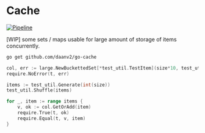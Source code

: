 # Cache

[![Pipeline](https://github.com/DaanV2/go-cache/actions/workflows/pipeline.yaml/badge.svg)](https://github.com/DaanV2/go-cache/actions/workflows/pipeline.yaml)

[WIP] some sets / maps usable for large amount of storage of items concurrently.

```bash
go get github.com/daanv2/go-cache
```

```go
col, err := large.NewBuckettedSet[*test_util.TestItem](size*10, test_util.Hasher())
require.NoError(t, err)

items := test_util.Generate(int(size))
test_util.Shuffle(items)

for _, item := range items {
	v, ok := col.GetOrAdd(item)
	require.True(t, ok)
	require.Equal(t, v, item)
}
```
